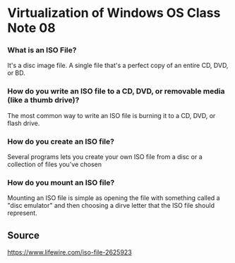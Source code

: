 # Virtualization of Windows OS Class Note 08
### What is an ISO File?
It's a disc image file. A single file that's a perfect copy of an entire CD, DVD, or BD.
### How do you write an ISO file to a CD, DVD, or removable media (like a thumb drive)?
The most common way to write an ISO file is burning it to a CD, DVD, or flash drive.
### How do you create an ISO file?
Several programs lets you create your own ISO file from a disc or a collection of files you've chosen
### How do you mount an ISO file?
Mounting an ISO file is simple as opening the file with something called a "disc emulator" and then choosing a dirve letter that the ISO file should represent.
## Source
https://www.lifewire.com/iso-file-2625923
